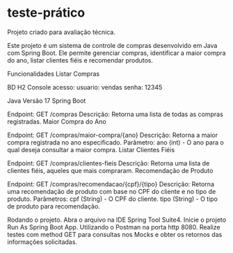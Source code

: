 # teste-prático
Projeto criado para avaliação técnica.

Este projeto é um sistema de controle de compras desenvolvido em Java com Spring Boot. Ele permite gerenciar compras, identificar a maior compra do ano, listar clientes fiéis e recomendar produtos.

Funcionalidades
Listar Compras

BD
H2 Console acesso:
usuario: vendas
senha: 12345

Java Versão 17
Spring Boot

Endpoint: GET /compras
Descrição: Retorna uma lista de todas as compras registradas.
Maior Compra do Ano

Endpoint: GET /compras/maior-compra/{ano}
Descrição: Retorna a maior compra registrada no ano especificado.
Parâmetro: ano (int) - O ano para o qual deseja consultar a maior compra.
Listar Clientes Fiéis

Endpoint: GET /compras/clientes-fieis
Descrição: Retorna uma lista de clientes fiéis, aqueles que mais compraram.
Recomendação de Produto

Endpoint: GET /compras/recomendacao/{cpf}/{tipo}
Descrição: Retorna uma recomendação de produto com base no CPF do cliente e no tipo de produto.
Parâmetros:
cpf (String) - O CPF do cliente.
tipo (String) - O tipo de produto para recomendação.

Rodando o projeto.
Abra o arquivo na IDE Spring Tool Suite4.
Inicie o projeto Run As Spring Boot App.
Utilizando o Postman na porta http 8080.
Realize testes com method GET para consultas nos Mocks e obter os retornos das informações solicitadas.
